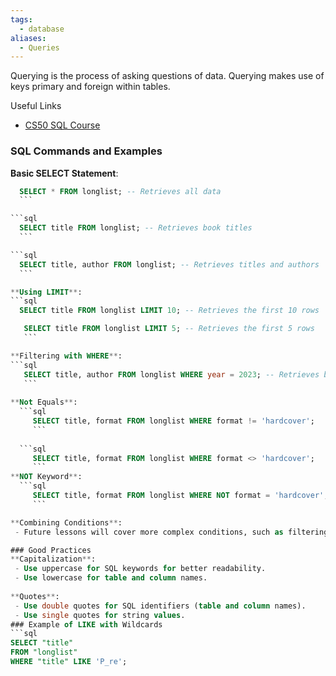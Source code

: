 ```yaml
---
tags:
  - database
aliases:
  - Queries
---
```

Querying is the process of asking questions of data. Querying makes use of keys primary and foreign within tables.

Useful Links
- [CS50 SQL Course](https://cs50.harvard.edu/sql/2024/weeks/0/)
### SQL Commands and Examples

**Basic SELECT Statement**:
  ```sql
    SELECT * FROM longlist; -- Retrieves all data
    ```
  
  ```sql
    SELECT title FROM longlist; -- Retrieves book titles
    ```

 ```sql
    SELECT title, author FROM longlist; -- Retrieves titles and authors
    ```

**Using LIMIT**:
 ```sql
    SELECT title FROM longlist LIMIT 10; -- Retrieves the first 10 rows
```
  
 ```sql
    SELECT title FROM longlist LIMIT 5; -- Retrieves the first 5 rows
    ```

**Filtering with WHERE**:
 ```sql
    SELECT title, author FROM longlist WHERE year = 2023; -- Retrieves books from 2023
    ```
  
 **Not Equals**:
   ```sql
      SELECT title, format FROM longlist WHERE format != 'hardcover';
      ```
      
   ```sql
      SELECT title, format FROM longlist WHERE format <> 'hardcover';
      ```
 **NOT Keyword**:
   ```sql
      SELECT title, format FROM longlist WHERE NOT format = 'hardcover';
      ```

**Combining Conditions**:
  - Future lessons will cover more complex conditions, such as filtering by multiple years.

### Good Practices
**Capitalization**: 
  - Use uppercase for SQL keywords for better readability.
  - Use lowercase for table and column names.
  
**Quotes**:
  - Use double quotes for SQL identifiers (table and column names).
  - Use single quotes for string values.
### Example of LIKE with Wildcards
```sql
SELECT "title" 
FROM "longlist" 
WHERE "title" LIKE 'P_re';
```